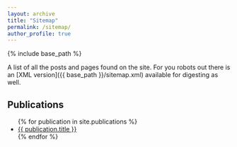 ```yaml
---
layout: archive
title: "Sitemap"
permalink: /sitemap/
author_profile: true
---
```


{% include base_path %}

A list of all the posts and pages found on the site. For you robots out there is an [XML version]({{ base_path }}/sitemap.xml) available for digesting as well.

<h2>Publications</h2>
<ul>
  {% for publication in site.publications %}
    <li>
      <a href="{{ publication.url | relative_url }}">{{ publication.title }}</a>
    </li>
  {% endfor %}
</ul>
